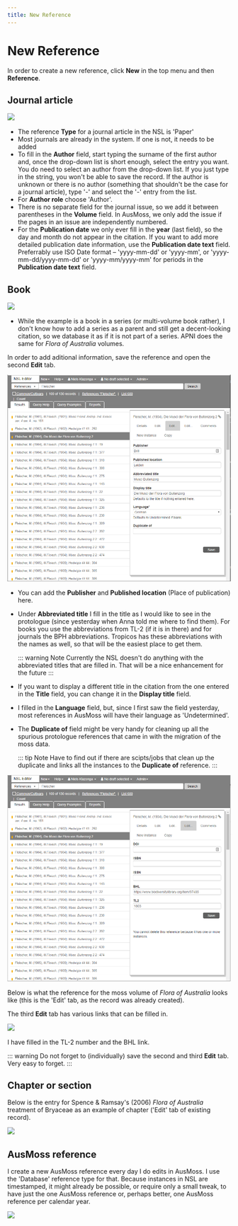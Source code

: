```yaml
---
title: New Reference
---
```


# New Reference

In order to create a new reference, click **New** in the top menu and then **Reference**.

## Journal article
![](./assets/new-reference-1.png)

- The reference **Type** for a journal article in the NSL is 'Paper'
- Most journals are already in the system. If one is not, it needs to be added
- To fill in the **Author** field, start typing the surname of the first author and, once the drop-down list is short enough, select the entry you want. You do need to select an author from the drop-down list. If you just type in the string, you won't be able to save the record. If the author is unknown or there is no author (something that shouldn't be the case for a journal article), type '-' and select the '-' entry from the list.
- For **Author role** choose 'Author'.
- There is no separate field for the journal issue, so we add it between parentheses in the **Volume** field. In AusMoss, we only add the issue if the pages in an issue are independently numbered.
- For the **Publication date** we only ever fill in the **year** (last field), so the day and month do not appear in the citation. If you want to add more detailed publication date information, use the **Publication date text** field. Preferrably use ISO Date format – 'yyyy-mm-dd' or 'yyyy-mm', or 'yyyy-mm-dd/yyyy-mm-dd' or 'yyyy-mm/yyyy-mm' for periods in the **Publication date text** field.

## Book

![](./assets/new-reference-book.png)

- While the example is a book in a series (or multi-volume book rather), I don't know how to add a series as a parent and still get a decent-looking citation, so we database it as if it is not part of a series. APNI does the same for *Flora of Australia* volumes.

In order to add aditional information, save the reference and open the second **Edit** tab.

![](./assets/new-reference-book-2.png)

- You can add the **Publisher** and **Published location** (Place of publication) here.

- Under **Abbreviated title** I fill in the title as I would like to see in the protologue (since yesterday when Anna told me where to find them). For books you use the abbreviations from TL-2 (if it is in there) and for journals the BPH abbreviations. Tropicos has these abbreviations with the names as well, so that will be the easiest place to get them.

  ::: warning Note
  Currently the NSL doesn't do anything with the abbreviated titles that are filled in. That will be a nice enhancement for the future
  :::

- If you want to display a different title in the citation from the one  entered in the **Title** field, you can change it in the **Display title** field.

- I filled in the **Language** field, but, since I first saw the field  yesterday, most references in AusMoss will have their language as 'Undetermined'.

- The **Duplicate of** field might be very handy for cleaning up all the spurious protologue references that came in with the migration of the moss data.

  ::: tip Note
  Have to find out if there are scipts/jobs that clean up the duplicate and links all the instances to the **Duplicate of** reference.
  :::

![](./assets/new-reference-book-3.png)


Below is what the reference for the moss volume of *Flora of Australia* looks like (this is the 'Edit' tab, as the record was already created).

The third **Edit** tab has various links that can be filled in.

![](./assets/reference-flora-of-australia.png)

I have filled in the TL-2 number and the BHL link.

::: warning
Do not forget to (individually) save the second and third **Edit** tab. Very easy to forget.
:::



## Chapter or section

Below is the entry for Spence & Ramsay's (2006) *Flora of Australia* treatment of Bryaceae as an example of chapter ('Edit' tab of existing record).

![](./assets/reference-flora-of-australia-chapter.png)

## AusMoss reference

I create a new AusMoss reference every day I do edits in AusMoss. I use the 'Database' reference type for that. Because instances in NSL are timestamped, it might already be possible, or require only a small tweak, to have just the one AusMoss reference or, perhaps better, one AusMoss reference per calendar year.

![](./assets/new-reference-2.png)

